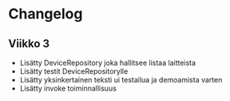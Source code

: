 # Changelog

## Viikko 3
- Lisätty DeviceRepository joka hallitsee listaa laitteista
- Lisätty testit DeviceRepositorylle
- Lisätty yksinkertainen teksti ui testailua ja demoamista varten
- Lisätty invoke toiminnallisuus
